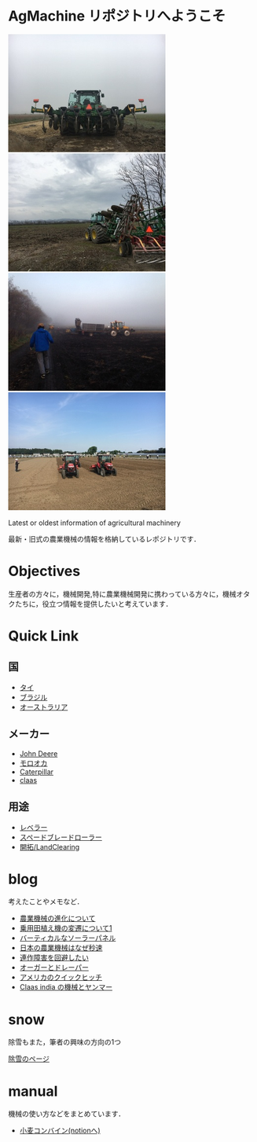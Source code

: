 # AgMachine リポジトリへようこそ
![](./img/1.jpg)![](./img/2.jpg)
![](./img/3.jpg)![](./img/4.jpg)

Latest or oldest information of agricultural machinery

最新・旧式の農業機械の情報を格納しているレポジトリです．

# Objectives
生産者の方々に，機械開発,特に農業機械開発に携わっている方々に，機械オタクたちに，役立つ情報を提供したいと考えています．

# Quick Link

## 国
- [タイ](ag/Thailand)
- [ブラジル](ag/Brazil)
- [オーストラリア](ag/Australia)

## メーカー
- [John Deere](ag/deere)
- [モロオカ](ag/morooka)
- [Caterpillar](ag/cat)
- [claas](ag/claas)

## 用途
- [レベラー](ag/landLevel)
- [スペードブレードローラー](ag/landHarrow)
- [開拓/LandClearing](ag/landClearing)

# blog
考えたことやメモなど．
- [農業機械の進化について](./blog/230804.md)
- [乗用田植え機の変遷について1](./blog/230913.md)
- [バーティカルなソーラーパネル](./blog/230914.md)
- [日本の農業機械はなぜ秒速](./blog/231018.md)
- [連作障害を回避したい](./blog/240723.md)
- [オーガーとドレーパー](./blog/241116.md)
- [アメリカのクイックヒッチ](./blog/241118.md)
- [Claas india の機械とヤンマー](./blog/250324.md)

# snow
除雪もまた，筆者の興味の方向の1つ

[除雪のページ](./snow/)

# manual
機械の使い方などをまとめています．

- [小麦コンバイン(notionへ)](https://takam1602.notion.site/71285afa237b4355bffca9ee7caa2e40?pvs=4)
